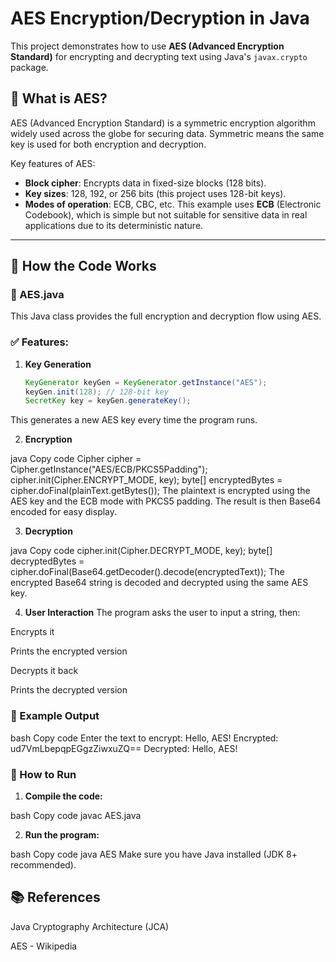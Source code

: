 # AES Encryption/Decryption in Java

This project demonstrates how to use **AES (Advanced Encryption Standard)** for encrypting and decrypting text using Java's `javax.crypto` package.

## 🔐 What is AES?

AES (Advanced Encryption Standard) is a symmetric encryption algorithm widely used across the globe for securing data. Symmetric means the same key is used for both encryption and decryption.

Key features of AES:
- **Block cipher**: Encrypts data in fixed-size blocks (128 bits).
- **Key sizes**: 128, 192, or 256 bits (this project uses 128-bit keys).
- **Modes of operation**: ECB, CBC, etc. This example uses **ECB** (Electronic Codebook), which is simple but not suitable for sensitive data in real applications due to its deterministic nature.

---

## 📜 How the Code Works

### 🔧 AES.java

This Java class provides the full encryption and decryption flow using AES.

### ✅ Features:

1. **Key Generation**  
   ```java
   KeyGenerator keyGen = KeyGenerator.getInstance("AES");
   keyGen.init(128); // 128-bit key
   SecretKey key = keyGen.generateKey();
This generates a new AES key every time the program runs.

2. **Encryption**

java
Copy code
Cipher cipher = Cipher.getInstance("AES/ECB/PKCS5Padding");
cipher.init(Cipher.ENCRYPT_MODE, key);
byte[] encryptedBytes = cipher.doFinal(plainText.getBytes());
The plaintext is encrypted using the AES key and the ECB mode with PKCS5 padding. The result is then Base64 encoded for easy display.

3. **Decryption**

java
Copy code
cipher.init(Cipher.DECRYPT_MODE, key);
byte[] decryptedBytes = cipher.doFinal(Base64.getDecoder().decode(encryptedText));
The encrypted Base64 string is decoded and decrypted using the same AES key.

4. **User Interaction**
The program asks the user to input a string, then:

Encrypts it

Prints the encrypted version

Decrypts it back

Prints the decrypted version

### 🧪 Example Output
bash
Copy code
Enter the text to encrypt:
Hello, AES!
Encrypted: ud7VmLbepqpEGgzZiwxuZQ==
Decrypted: Hello, AES!

### 📁 How to Run
1. **Compile the code:**

bash
Copy code
javac AES.java

2. **Run the program:**

bash
Copy code
java AES
Make sure you have Java installed (JDK 8+ recommended).

## 📚 References
Java Cryptography Architecture (JCA)

AES - Wikipedia
